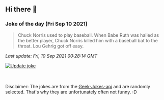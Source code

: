 ## Hi there 👋

### Joke of the day (Fri Sep 10 2021)
<!-- joke -->
>Chuck Norris used to play baseball. When Babe Ruth was hailed as the better player, Chuck Norris killed him with a baseball bat to the throat. Lou Gehrig got off easy.
<!-- /joke -->

*Last update: Fri, 10 Sep 2021 00:28:14 GMT*

[![Update joke](https://github.com/nclskfm/nclskfm/actions/workflows/joke.yml/badge.svg)](https://github.com/nclskfm/nclskfm/actions/workflows/joke.yml)

<br><br>
Disclaimer: The jokes are from the [Geek-Jokes-api](https://github.com/sameerkumar18/geek-joke-api) and are randomly selected. That's why they are unfortunately often not funny. :D
